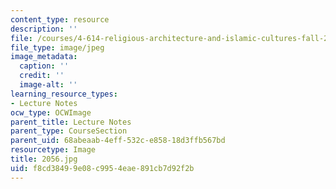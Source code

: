 ```yaml
---
content_type: resource
description: ''
file: /courses/4-614-religious-architecture-and-islamic-cultures-fall-2002/f8cd38499e08c9954eae891cb7d92f2b_2056.jpg
file_type: image/jpeg
image_metadata:
  caption: ''
  credit: ''
  image-alt: ''
learning_resource_types:
- Lecture Notes
ocw_type: OCWImage
parent_title: Lecture Notes
parent_type: CourseSection
parent_uid: 68abeaab-4eff-532c-e858-18d3ffb567bd
resourcetype: Image
title: 2056.jpg
uid: f8cd3849-9e08-c995-4eae-891cb7d92f2b
---
```

